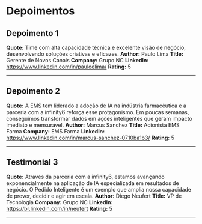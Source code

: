 # Depoimentos

## Depoimento 1
**Quote:** Time com alta capacidade técnica e excelente visão de negócio, desenvolvendo soluções criativas e eficazes.
**Author:** Paulo Lima
**Title:** Gerente de Novos Canais
**Company:** Grupo NC
**LinkedIn:** https://www.linkedin.com/in/pauloelima/
**Rating:** 5

---

## Depoimento 2
**Quote:** A EMS tem liderado a adoção de IA na indústria farmacêutica e a parceria com a infinity6 reforça esse protagonismo. Em poucas semanas, conseguimos transformar dados em ações inteligentes que geram impacto imediato e mensurável.
**Author:** Marcus Sanchez
**Title:** Acionista EMS Farma
**Company:** EMS Farma
**LinkedIn:** https://www.linkedin.com/in/marcus-sanchez-0710ba1b3/
**Rating:** 5

---

## Testimonial 3
**Quote:** Através da parceria com a infinity6, estamos avançando exponencialmente na aplicação de IA especializada em resultados de negócio. O Pedido Inteligente é um exemplo que amplia nossa capacidade de prever, decidir e agir em escala.
**Author:** Diego Neufert
**Title:** VP de Tecnologia
**Company:** Grupo NC
**LinkedIn:** https://br.linkedin.com/in/neufert
**Rating:** 5

---
